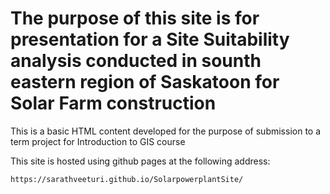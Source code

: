 # The purpose of this site is for presentation for a Site Suitability analysis conducted in sounth eastern region of Saskatoon for Solar Farm construction

This is a basic HTML content developed for the purpose of submission to a term project for Introduction to GIS course

This site is hosted using github pages at the following address: 

`https://sarathveeturi.github.io/SolarpowerplantSite/`
